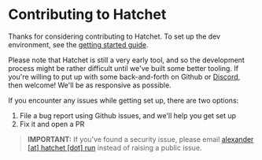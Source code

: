 # Contributing to Hatchet

Thanks for considering contributing to Hatchet. To set up the dev environment, see the [getting started guide](./devdocs/GETTING_STARTED.md).

Please note that Hatchet is still a very early tool, and so the development process might be rather difficult until we've built some better tooling. If you're willing to put up with some back-and-forth on Github or [Discord](https://discord.gg/ZMeUafwH89), then welcome! We'll be as responsive as possible.

If you encounter any issues while getting set up, there are two options:

1. File a bug report using Github issues, and we'll help you get set up
2. Fix it and open a PR

> **IMPORTANT:** If you've found a security issue, please email [alexander [at] hatchet [dot] run](mailto:alexander@hatchet.run) instead of raising a public issue.
